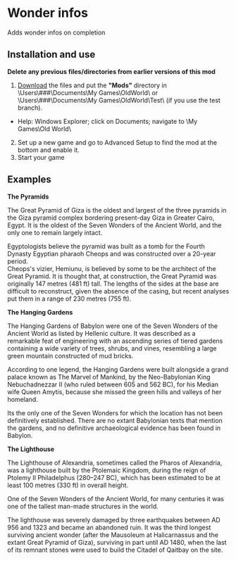 # Wonder infos
 Adds wonder infos on completion



## Installation and use

**Delete any previous files/directories from earlier versions of this mod**
1. [Download](https://github.com/ShadowDuke/OW_WonderInfos/archive/master.zip) the files and put the **"Mods"** directory in \Users\\###\Documents\My Games\OldWorld\ or \Users\\###\Documents\My Games\OldWorld\Test\ (if you use the test branch).
- Help: Windows Explorer; click on Documents; navigate to \My Games\Old World\
2. Set up a new game and go to Advanced Setup to find the mod at the bottom and enable it.
3. Start your game

## Examples

**The Pyramids**

The Great Pyramid of Giza is the oldest and largest of the three pyramids in the Giza pyramid complex bordering present-day Giza in Greater Cairo, Egypt. It is the oldest of the Seven Wonders of the Ancient World, and the only one to remain largely intact.

Egyptologists believe the pyramid was built as a tomb for the Fourth Dynasty Egyptian pharaoh Cheops and was constructed over a 20-year period.<br>Cheops's vizier, Hemiunu, is believed by some to be the architect of the Great Pyramid. It is thought that, at construction, the Great Pyramid was originally 147 metres (481 ft) tall.
The lengths of the sides at the base are difficult to reconstruct, given the absence of the casing, but recent analyses put them in a range of 230 metres (755 ft).

**The Hanging Gardens**

The Hanging Gardens of Babylon were one of the Seven Wonders of the Ancient World as listed by Hellenic culture. It was described as a remarkable feat of engineering with an ascending series of tiered gardens containing a wide variety of trees, shrubs, and vines, resembling a large green mountain constructed of mud bricks.

According to one legend, the Hanging Gardens were built alongside a grand palace known as The Marvel of Mankind, by the Neo-Babylonian King Nebuchadnezzar II (who ruled between 605 and 562 BC), for his Median wife Queen Amytis, because she missed the green hills and valleys of her homeland.

Its the only one of the Seven Wonders for which the location has not been definitively established. There are no extant Babylonian texts that mention the gardens, and no definitive archaeological evidence has been found in Babylon.

**The Lighthouse**

The Lighthouse of Alexandria, sometimes called the Pharos of Alexandria, was a lighthouse built by the Ptolemaic Kingdom, during the reign of Ptolemy II Philadelphus (280–247 BC), which has been estimated to be at least 100 metres (330 ft) in overall height.

One of the Seven Wonders of the Ancient World, for many centuries it was one of the tallest man-made structures in the world.

The lighthouse was severely damaged by three earthquakes between AD 956 and 1323 and became an abandoned ruin. It was the third longest surviving ancient wonder (after the Mausoleum at Halicarnassus and the extant Great Pyramid of Giza), surviving in part until AD 1480, when the last of its remnant stones were used to build the Citadel of Qaitbay on the site.

